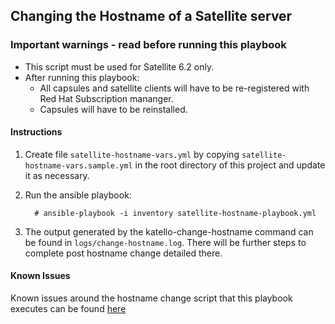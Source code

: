 ## Changing the Hostname of a Satellite server

### **Important warnings - read before running this playbook**
 - This script must be used for Satellite 6.2 only.
 - After running this playbook:
    - All capsules and satellite clients will have to be re-registered with Red Hat Subscription mananger.
    - Capsules will have to be reinstalled.

#### Instructions
1. Create file `satellite-hostname-vars.yml` by copying `satellite-hostname-vars.sample.yml` in the root directory of this project and update it as necessary.
2. Run the ansible playbook:

    ```console
      # ansible-playbook -i inventory satellite-hostname-playbook.yml
    ```
3. The output generated by the katello-change-hostname command can be found in `logs/change-hostname.log`. There will be further steps to complete post hostname change detailed there.

#### Known Issues
Known issues around the hostname change script that this playbook executes can be found [here](http://projects.theforeman.org/issues/18273)
